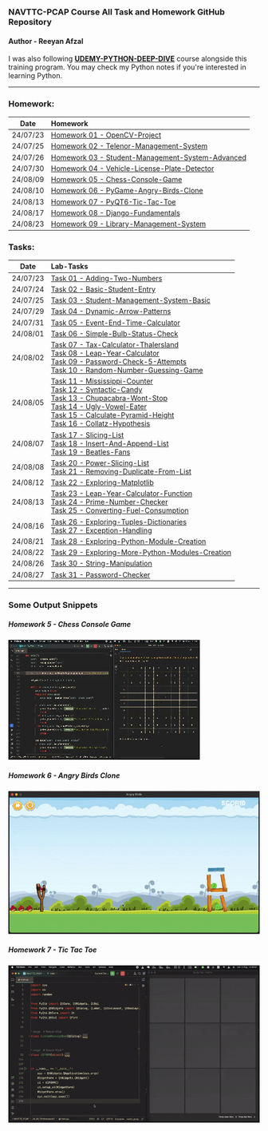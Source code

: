 ###  NAVTTC-PCAP Course All Task and Homework GitHub Repository

#### Author - Reeyan Afzal

I was also following **[UDEMY-PYTHON-DEEP-DIVE](https://github.com/reeyan-afzal/UDEMY_PYTHON_DEEP_DIVE)** course alongside this training program. You may check my Python notes if you're interested in learning Python.

___

### Homework:
|   Date   | Homework                                                                                                                                   |
|:--------:|:-------------------------------------------------------------------------------------------------------------------------------------------|
| 24/07/23 | [Homework 01 - OpenCV-Project](https://github.com/reeyan-afzal/NAVTTC_PCAP/blob/main/24_07_23-Homework1/main.py)                           |
| 24/07/25 | [Homework 02 - Telenor-Management-System](https://github.com/reeyan-afzal/NAVTTC_PCAP/blob/main/24_07_25-Homework2/main.py)                |
| 24/07/26 | [Homework 03 - Student-Management-System-Advanced](https://github.com/reeyan-afzal/NAVTTC_PCAP/blob/main/24_07_26-Homework3/main.py)       |
| 24/07/30 | [Homework 04 - Vehicle-License-Plate-Detector](https://github.com/reeyan-afzal/NAVTTC_PCAP/blob/main/24_07_30-Homework4/main.py)           |
| 24/08/09 | [Homework 05 - Chess-Console-Game](https://github.com/reeyan-afzal/NAVTTC_PCAP/blob/main/24_08_09-Homework5/main.py)                       |
| 24/08/10 | [Homework 06 - PyGame-Angry-Birds-Clone](https://github.com/reeyan-afzal/NAVTTC_PCAP/blob/main/24_08_10-Homework6/)                        |
| 24/08/13 | [Homework 07 - PyQT6-Tic-Tac-Toe](https://github.com/reeyan-afzal/NAVTTC_PCAP/blob/main/24_08_13-Homework7/main.py)                        |
| 24/08/17 | [Homework 08 - Django-Fundamentals](https://github.com/reeyan-afzal/NAVTTC_PCAP/blob/main/24_08_17-Homework8/django_fundamentals/)         |
| 24/08/23 | [Homework 09 - Library-Management-System](https://github.com/reeyan-afzal/NAVTTC_PCAP/blob/main/24_08_23-Homework9/Main_Directory/main.py) |

### Tasks:
|   Date   | Lab-Tasks                                                                                                                                                                                                                                                                                                                                                                                                                                                                                                                                                                                                                                                                                                                                                                                                                                             |
|:--------:|:------------------------------------------------------------------------------------------------------------------------------------------------------------------------------------------------------------------------------------------------------------------------------------------------------------------------------------------------------------------------------------------------------------------------------------------------------------------------------------------------------------------------------------------------------------------------------------------------------------------------------------------------------------------------------------------------------------------------------------------------------------------------------------------------------------------------------------------------------|
| 24/07/23 | [Task 01 - Adding-Two-Numbers](https://github.com/reeyan-afzal/NAVTTC_PCAP/blob/main/24_07_23-Task1/main.py)                                                                                                                                                                                                                                                                                                                                                                                                                                                                                                                                                                                                                                                                                                                                          |
| 24/07/24 | [Task 02 - Basic-Student-Entry](https://github.com/reeyan-afzal/NAVTTC_PCAP/blob/main/24_07_24-Task2/main.py)                                                                                                                                                                                                                                                                                                                                                                                                                                                                                                                                                                                                                                                                                                                                         |
| 24/07/25 | [Task 03 - Student-Management-System-Basic](https://github.com/reeyan-afzal/NAVTTC_PCAP/blob/main/24_07_25-Task3/main.py)                                                                                                                                                                                                                                                                                                                                                                                                                                                                                                                                                                                                                                                                                                                             |
| 24/07/29 | [Task 04 - Dynamic-Arrow-Patterns](https://github.com/reeyan-afzal/NAVTTC_PCAP/blob/main/24_07_29-Task4/main.py)                                                                                                                                                                                                                                                                                                                                                                                                                                                                                                                                                                                                                                                                                                                                      |
| 24/07/31 | [Task 05 - Event-End-Time-Calculator](https://github.com/reeyan-afzal/NAVTTC_PCAP/blob/main/24_07_31-Task5/main.py)                                                                                                                                                                                                                                                                                                                                                                                                                                                                                                                                                                                                                                                                                                                                   |
| 24/08/01 | [Task 06 - Simple-Bulb-Status-Check](https://github.com/reeyan-afzal/NAVTTC_PCAP/blob/main/24_08_01-Task6/main.py)                                                                                                                                                                                                                                                                                                                                                                                                                                                                                                                                                                                                                                                                                                                                    |
| 24/08/02 | [Task 07 - Tax-Calculator-Thalersland](https://github.com/reeyan-afzal/NAVTTC_PCAP/blob/main/24_08_02-Task7,8,9,10/main-Task7.py)  <br/>[Task 08 - Leap-Year-Calculator](https://github.com/reeyan-afzal/NAVTTC_PCAP/blob/main/24_08_02-Task7,8,9,10/main-Task8.py) <br/>[Task 09 - Password-Check-5-Attempts](https://github.com/reeyan-afzal/NAVTTC_PCAP/blob/main/24_08_02-Task7,8,9,10/main-Task9.py) <br/>[Task 10 - Random-Number-Guessing-Game](https://github.com/reeyan-afzal/NAVTTC_PCAP/blob/main/24_08_02-Task7,8,9,10/main-Task10.py)                                                                                                                                                                                                                                                                                                    |
| 24/08/05 | [Task 11 - Mississippi-Counter](https://github.com/reeyan-afzal/NAVTTC_PCAP/blob/main/24_08_05-Task11,12,13,14,15,16/main-Task11.py)<br/>  [Task 12 - Syntactic-Candy](https://github.com/reeyan-afzal/NAVTTC_PCAP/blob/main/24_08_05-Task11,12,13,14,15,16/main-Task12.py)<br/> [Task 13 - Chupacabra-Wont-Stop](https://github.com/reeyan-afzal/NAVTTC_PCAP/blob/main/24_08_05-Task11,12,13,14,15,16/main-Task13.py)<br/> [Task 14 - Ugly-Vowel-Eater](https://github.com/reeyan-afzal/NAVTTC_PCAP/blob/main/24_08_05-Task11,12,13,14,15,16/main-Task14.py)<br/> [Task 15 - Calculate-Pyramid-Height](https://github.com/reeyan-afzal/NAVTTC_PCAP/blob/main/24_08_05-Task11,12,13,14,15,16/main-Task15.py)<br/> [Task 16 - Collatz-Hypothesis](https://github.com/reeyan-afzal/NAVTTC_PCAP/blob/main/24_08_05-Task11,12,13,14,15,16/main-Task16.py) |
| 24/08/07 | [Task 17 - Slicing-List](https://github.com/reeyan-afzal/NAVTTC_PCAP/blob/main/24_08_07-Task17,18,19/main-Task17.py)<br/>  [Task 18 - Insert-And-Append-List](https://github.com/reeyan-afzal/NAVTTC_PCAP/blob/main/24_08_07-Task17,18,19/main-Task18.py)<br/> [Task 19 - Beatles-Fans](https://github.com/reeyan-afzal/NAVTTC_PCAP/blob/main/24_08_07-Task17,18,19/main-Task19.py)                                                                                                                                                                                                                                                                                                                                                                                                                                                                   |
| 24/08/08 | [Task 20 - Power-Slicing-List](https://github.com/reeyan-afzal/NAVTTC_PCAP/blob/main/24_08_08-Task20,21/main-Task20.py)<br/> [Task 21 - Removing-Duplicate-From-List](https://github.com/reeyan-afzal/NAVTTC_PCAP/blob/main/24_08_08-Task20,21/main-Task21.py)                                                                                                                                                                                                                                                                                                                                                                                                                                                                                                                                                                                        |
| 24/08/12 | [Task 22 - Exploring-Matplotlib](https://github.com/reeyan-afzal/NAVTTC_PCAP/blob/main/24_08_12-Task22/main-Task22.py)                                                                                                                                                                                                                                                                                                                                                                                                                                                                                                                                                                                                                                                                                                                                |
| 24/08/13 | [Task 23 - Leap-Year-Calculator-Function](https://github.com/reeyan-afzal/NAVTTC_PCAP/blob/main/24_08_13-Task23,24,25/main-Task23.py)<br/> [Task 24 - Prime-Number-Checker](https://github.com/reeyan-afzal/NAVTTC_PCAP/blob/main/24_08_13-Task23,24,25/main-Task24.py)<br/> [Task 25 - Converting-Fuel-Consumption](https://github.com/reeyan-afzal/NAVTTC_PCAP/blob/main/24_08_13-Task23,24,25/main-Task25.py)                                                                                                                                                                                                                                                                                                                                                                                                                                      |
| 24/08/16 | [Task 26 - Exploring-Tuples-Dictionaries](https://github.com/reeyan-afzal/NAVTTC_PCAP/blob/main/24_08_16-Task26,27/main-Task26.py)<br/>     [Task 27 - Exception-Handling](https://github.com/reeyan-afzal/NAVTTC_PCAP/blob/main/24_08_16-Task26,27/main-Task27.py)                                                                                                                                                                                                                                                                                                                                                                                                                                                                                                                                                                                   |
| 24/08/21 | [Task 28 - Exploring-Python-Module-Creation](https://github.com/reeyan-afzal/NAVTTC_PCAP/blob/main/24_08_21-Task28/main-Task28.py)<br/>                                                                                                                                                                                                                                                                                                                                                                                                                                                                                                                                                                                                                                                                                                               |
| 24/08/22 | [Task 29 - Exploring-More-Python-Modules-Creation](https://github.com/reeyan-afzal/NAVTTC_PCAP/blob/main/24_08_22-Task29/main-Task29.py)<br/>                                                                                                                                                                                                                                                                                                                                                                                                                                                                                                                                                                                                                                                                                                         |
| 24/08/26 | [Task 30 - String-Manipulation](https://github.com/reeyan-afzal/NAVTTC_PCAP/blob/main/24_08_26-Task30/main-Task30.py)<br/>                                                                                                                                                                                                                                                                                                                                                                                                                                                                                                                                                                                                                                                                                                                            |
| 24/08/27 | [Task 31 - Password-Checker](https://github.com/reeyan-afzal/NAVTTC_PCAP/blob/main/24_08_27-Task31/main-Task31.py)<br/>                                                                                                                                                                                                                                                                                                                                                                                                                                                                                                                                                                                                                                                                                                                               |

___

### Some Output Snippets

##### Homework 5 - Chess Console Game
![24_08_09-Homework5-1.gif](snippits%2F24_08_09-Homework5-1.gif)

##### Homework 6 - Angry Birds Clone
![24_08_10-Homework6-1.gif](snippits%2F24_08_10-Homework6-1.gif)

##### Homework 7 - Tic Tac Toe
![24_08_13-Homework7-1.gif](snippits%2F24_08_13-Homework7-1.gif)